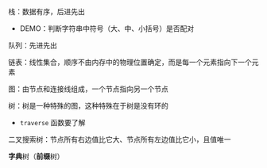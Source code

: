 栈：数据有序，后进先出

- DEMO：判断字符串中符号（大、中、小括号）是否配对

队列：先进先出

链表：线性集合，顺序不由内存中的物理位置确定，而是每一个元素指向下一个元素



图：由节点和连接线组成，一个节点指向另一个节点

树：树是一种特殊的图，这种特殊在于树是没有环的

- `traverse` 函数要了解

二叉搜索树：节点所有右边值比它大、节点所有左边值比它小，且值唯一



**字典**树（**前缀**树）

